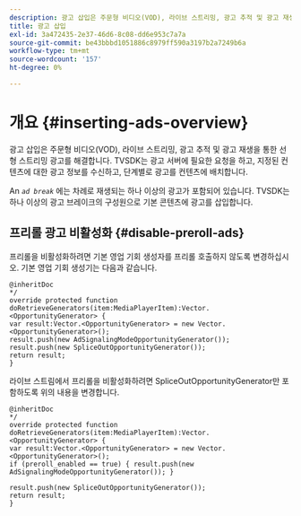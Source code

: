 ```yaml
---
description: 광고 삽입은 주문형 비디오(VOD), 라이브 스트리밍, 광고 추적 및 광고 재생을 통한 선형 스트리밍 광고를 해결합니다. TVSDK는 광고 서버에 필요한 요청을 하고, 지정된 컨텐츠에 대한 광고 정보를 수신하고, 단계별로 광고를 컨텐츠에 배치합니다.
title: 광고 삽입
exl-id: 3a472435-2e37-46d6-8c08-dd6e953c7a7a
source-git-commit: be43bbbd1051886c8979ff590a3197b2a7249b6a
workflow-type: tm+mt
source-wordcount: '157'
ht-degree: 0%

---
```


# 개요 {#inserting-ads-overview}

광고 삽입은 주문형 비디오(VOD), 라이브 스트리밍, 광고 추적 및 광고 재생을 통한 선형 스트리밍 광고를 해결합니다. TVSDK는 광고 서버에 필요한 요청을 하고, 지정된 컨텐츠에 대한 광고 정보를 수신하고, 단계별로 광고를 컨텐츠에 배치합니다.

An *`ad break`* 에는 차례로 재생되는 하나 이상의 광고가 포함되어 있습니다. TVSDK는 하나 이상의 광고 브레이크의 구성원으로 기본 콘텐츠에 광고를 삽입합니다.

## 프리롤 광고 비활성화 {#disable-preroll-ads}

프리롤을 비활성화하려면 기본 영업 기회 생성자를 프리롤 호출하지 않도록 변경하십시오. 기본 영업 기회 생성기는 다음과 같습니다.

```
@inheritDoc 
*/ 
override protected function doRetrieveGenerators(item:MediaPlayerItem):Vector.<OpportunityGenerator> { 
var result:Vector.<OpportunityGenerator> = new Vector.<OpportunityGenerator>(); 
result.push(new AdSignalingModeOpportunityGenerator()); 
result.push(new SpliceOutOpportunityGenerator()); 
return result; 
}
```

라이브 스트림에서 프리롤을 비활성화하려면 SpliceOutOpportunityGenerator만 포함하도록 위의 내용을 변경합니다.

```
@inheritDoc 
*/ 
override protected function doRetrieveGenerators(item:MediaPlayerItem):Vector.<OpportunityGenerator> { 
var result:Vector.<OpportunityGenerator> = new Vector.<OpportunityGenerator>(); 
if (preroll_enabled == true) { result.push(new AdSignalingModeOpportunityGenerator()); } 
 
result.push(new SpliceOutOpportunityGenerator()); 
return result; 
}
```
